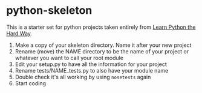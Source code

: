 # python-skeleton
This is a starter set for python projects taken entirely from [Learn Python the Hard Way](https://learncodethehardway.org/python/).

1. Make a copy of your skeleton directory. Name it after your new project
2. Rename (move) the NAME directory to be the name of your project or whatever you want to call your root module
3. Edit your setup.py to have all the information for your project
4. Rename tests/NAME_tests.py to also have your module name
5. Double check it's all working by using `nosetests` again
6. Start coding
